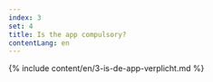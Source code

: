 ```yaml
---
index: 3
set: 4
title: Is the app compulsory?
contentLang: en
---
```


{% include content/en/3-is-de-app-verplicht.md %}

